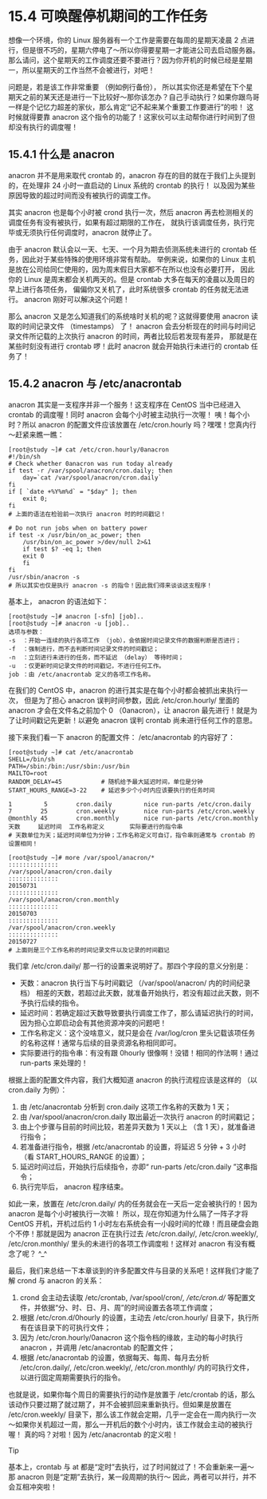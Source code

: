 # 15.4 可唤醒停机期间的工作任务

想像一个环境，你的 Linux 服务器有一个工作是需要在每周的星期天凌晨 2 点进行，但是很不巧的，星期六停电了～所以你得要星期一才能进公司去启动服务器。 那么请问，这个星期天的工作调度还要不要进行？因为你开机的时候已经是星期一，所以星期天的工作当然不会被进行，对吧！

问题是，若是该工作非常重要 （例如例行备份）， 所以其实你还是希望在下个星期天之前的某天还是进行一下比较好～那你该怎办？自己手动执行？如果你跟鸟哥一样是个记忆力超差的家伙，那么肯定“记不起来某个重要工作要进行”的啦！ 这时候就得要靠 anacron 这个指令的功能了！这家伙可以主动帮你进行时间到了但却没有执行的调度喔！

## 15.4.1 什么是 anacron

anacron 并不是用来取代 crontab 的，anacron 存在的目的就在于我们上头提到的，在处理非 24 小时一直启动的 Linux 系统的 crontab 的执行！ 以及因为某些原因导致的超过时间而没有被执行的调度工作。

其实 anacron 也是每个小时被 crond 执行一次，然后 anacron 再去检测相关的调度任务有没有被执行，如果有超过期限的工作在， 就执行该调度任务，执行完毕或无须执行任何调度时，anacron 就停止了。

由于 anacron 默认会以一天、七天、一个月为期去侦测系统未进行的 crontab 任务，因此对于某些特殊的使用环境非常有帮助。 举例来说，如果你的 Linux 主机是放在公司给同仁使用的，因为周末假日大家都不在所以也没有必要打开， 因此你的 Linux 是周末都会关机两天的。但是 crontab 大多在每天的凌晨以及周日的早上进行各项任务， 偏偏你又关机了，此时系统很多 crontab 的任务就无法进行。 anacron 刚好可以解决这个问题！

那么 anacron 又是怎么知道我们的系统啥时关机的呢？这就得要使用 anacron 读取的时间记录文件 （timestamps） 了！ anacron 会去分析现在的时间与时间记录文件所记载的上次执行 anacron 的时间，两者比较后若发现有差异， 那就是在某些时刻没有进行 crontab 啰！此时 anacron 就会开始执行未进行的 crontab 任务了！

## 15.4.2 anacron 与 /etc/anacrontab

anacron 其实是一支程序并非一个服务！这支程序在 CentOS 当中已经进入 crontab 的调度喔！同时 anacron 会每个小时被主动执行一次喔！ 咦！每个小时？所以 anacron 的配置文件应该放置在 /etc/cron.hourly 吗？嘿嘿！您真内行～赶紧来瞧一瞧：

```shell
[root@study ~]# cat /etc/cron.hourly/0anacron
#!/bin/sh
# Check whether 0anacron was run today already
if test -r /var/spool/anacron/cron.daily; then
    day=`cat /var/spool/anacron/cron.daily`
fi
if [ `date +%Y%m%d` = "$day" ]; then
    exit 0;
fi
# 上面的语法在检验前一次执行 anacron 时的时间戳记！

# Do not run jobs when on battery power
if test -x /usr/bin/on_ac_power; then
    /usr/bin/on_ac_power >/dev/null 2>&1
    if test $? -eq 1; then
    exit 0
    fi
fi
/usr/sbin/anacron -s
# 所以其实也仅是执行 anacron -s 的指令！因此我们得来谈谈这支程序！
```

基本上， anacron 的语法如下：

```shell
[root@study ~]# anacron [-sfn] [job]..
[root@study ~]# anacron -u [job]..
选项与参数：
-s  ：开始一连续的执行各项工作 （job），会依据时间记录文件的数据判断是否进行；
-f  ：强制进行，而不去判断时间记录文件的时间戳记；
-n  ：立刻进行未进行的任务，而不延迟 （delay） 等待时间；
-u  ：仅更新时间记录文件的时间戳记，不进行任何工作。
job ：由 /etc/anacrontab 定义的各项工作名称。
```

在我们的 CentOS 中，anacron 的进行其实是在每个小时都会被抓出来执行一次， 但是为了担心 anacron 误判时间参数，因此 /etc/cron.hourly/ 里面的 anacron 才会在文件名之前加个 0 （0anacron），让 anacron 最先进行！就是为了让时间戳记先更新！以避免 anacron 误判 crontab 尚未进行任何工作的意思。

接下来我们看一下 anacron 的配置文件： /etc/anacrontab 的内容好了：

```shell
[root@study ~]# cat /etc/anacrontab
SHELL=/bin/sh
PATH=/sbin:/bin:/usr/sbin:/usr/bin
MAILTO=root
RANDOM_DELAY=45           # 随机给予最大延迟时间，单位是分钟
START_HOURS_RANGE=3-22    # 延迟多少个小时内应该要执行的任务时间

1         5        cron.daily         nice run-parts /etc/cron.daily
7        25        cron.weekly        nice run-parts /etc/cron.weekly
@monthly 45        cron.monthly       nice run-parts /etc/cron.monthly
天数     延迟时间  工作名称定义       实际要进行的指令串
# 天数单位为天；延迟时间单位为分钟；工作名称定义可自订，指令串则通常与 crontab 的设置相同！

[root@study ~]# more /var/spool/anacron/*
::::::::::::::
/var/spool/anacron/cron.daily
::::::::::::::
20150731
::::::::::::::
/var/spool/anacron/cron.monthly
::::::::::::::
20150703
::::::::::::::
/var/spool/anacron/cron.weekly
::::::::::::::
20150727
# 上面则是三个工作名称的时间记录文件以及记录的时间戳记
```

我们拿 /etc/cron.daily/ 那一行的设置来说明好了。那四个字段的意义分别是：

-   天数：anacron 执行当下与时间戳记 （/var/spool/anacron/ 内的时间纪录档） 相差的天数，若超过此天数，就准备开始执行，若没有超过此天数，则不予执行后续的指令。
-   延迟时间：若确定超过天数导致要执行调度工作了，那么请延迟执行的时间，因为担心立即启动会有其他资源冲突的问题吧！
-   工作名称定义：这个没啥意义，就只是会在 /var/log/cron 里头记载该项任务的名称这样！通常与后续的目录资源名称相同即可。
-   实际要进行的指令串：有没有跟 0hourly 很像啊！没错！相同的作法啊！通过 run-parts 来处理的！

根据上面的配置文件内容，我们大概知道 anacron 的执行流程应该是这样的 （以 cron.daily 为例）：

1.  由 /etc/anacrontab 分析到 cron.daily 这项工作名称的天数为 1 天；
2.  由 /var/spool/anacron/cron.daily 取出最近一次执行 anacron 的时间戳记；
3.  由上个步骤与目前的时间比较，若差异天数为 1 天以上 （含 1 天），就准备进行指令；
4.  若准备进行指令，根据 /etc/anacrontab 的设置，将延迟 5 分钟 + 3 小时 （看 START_HOURS_RANGE 的设置）；
5.  延迟时间过后，开始执行后续指令，亦即“ run-parts /etc/cron.daily ”这串指令；
6.  执行完毕后， anacron 程序结束。

如此一来，放置在 /etc/cron.daily/ 内的任务就会在一天后一定会被执行的！因为 anacron 是每个小时被执行一次嘛！ 所以，现在你知道为什么隔了一阵子才将 CentOS 开机，开机过后约 1 小时左右系统会有一小段时间的忙碌！而且硬盘会跑个不停！那就是因为 anacron 正在执行过去 /etc/cron.daily/, /etc/cron.weekly/, /etc/cron.monthly/ 里头的未进行的各项工作调度啦！这样对 anacron 有没有概念了呢？ ^\_^

最后，我们来总结一下本章谈到的许多配置文件与目录的关系吧！这样我们才能了解 crond 与 anacron 的关系：

1.  crond 会主动去读取 /etc/crontab, /var/spool/cron/*, /etc/cron.d/* 等配置文件，并依据“分、时、日、月、周”的时间设置去各项工作调度；
2.  根据 /etc/cron.d/0hourly 的设置，主动去 /etc/cron.hourly/ 目录下，执行所有在该目录下的可执行文件；
3.  因为 /etc/cron.hourly/0anacron 这个指令档的缘故，主动的每小时执行 anacron ，并调用 /etc/anacrontab 的配置文件；
4.  根据 /etc/anacrontab 的设置，依据每天、每周、每月去分析 /etc/cron.daily/, /etc/cron.weekly/, /etc/cron.monthly/ 内的可执行文件，以进行固定周期需要执行的指令。

也就是说，如果你每个周日的需要执行的动作是放置于 /etc/crontab 的话，那么该动作只要过期了就过期了，并不会被抓回来重新执行。但如果是放置在 /etc/cron.weekly/ 目录下，那么该工作就会定期，几乎一定会在一周内执行一次～如果你关机超过一周，那么一开机后的数个小时内，该工作就会主动的被执行喔！ 真的吗？对啦！因为 /etc/anacrontab 的定义啦！



> [!TIP]  
> 基本上，crontab 与 at 都是“定时”去执行，过了时间就过了！不会重新来一遍～那 anacron 则是“定期”去执行，某一段周期的执行～ 因此，两者可以并行，并不会互相冲突啦！